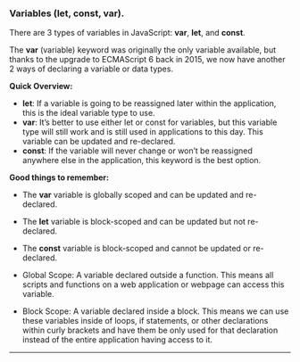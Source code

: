 ### Variables (let, const, var).

There are 3 types of variables in JavaScript: **var**, **let**, and **const**.

The **var** (variable) keyword was originally the only variable available, but thanks to the upgrade to ECMAScript 6 back in 2015, we now have another 2 ways of declaring a variable or data types.

**Quick Overview:**
- **let**: If a variable is going to be reassigned later within the application, this is the ideal variable type to use.
- **var**: It’s better to use either let or const for variables, but this variable type will still work and is still used in applications to this day. This variable can be updated and re-declared.
- **const**: If the variable will never change or won’t be reassigned anywhere else in the application, this keyword is the best option.

**Good things to remember:**
- The **var** variable is globally scoped and can be updated and re-declared.
- The **let** variable is block-scoped and can be updated but not re-declared.
- The **const** variable is block-scoped and cannot be updated or re-declared.

- Global Scope: A variable declared outside a function. This means all scripts and functions on a web application or webpage can access this variable.  
- Block Scope: A variable declared inside a block. This means we can use these variables inside of loops, if statements, or other declarations within curly brackets and have them be only used for that declaration instead of the entire application having access to it.
---
